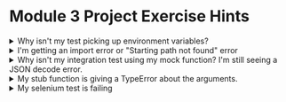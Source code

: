 # Module 3 Project Exercise Hints

<details markdown="1">
<summary markdown="1">
Why isn't my test picking up environment variables?
</summary>

For your app to use environment variables from .env.test, make sure you are accessing them AFTER the test has a chance to read the variables out of .env.test.
If your application code defines `your_constant = os.getenv('YOUR_ENV_VAR')` outside of any function, it will only evaluate **once**, when the file is first imported (before your test has set up the environment).
You should either read the values during `create_app`, or only read the environment variables right before you need them.

</details>

<details markdown="1">
<summary markdown="1">
I'm getting an import error or "Starting path not found" error
</summary>

Your tests folder needs to be recognised as a Python package: add an empty `__init__.py` file to any test directories.

</details>

<details markdown="1">
<summary markdown="1">
Why isn't my integration test using my mock function? I'm still seeing a JSON decode error.
</summary>

Say you have a file, "trello_items.py", which imports requests in this way: `from requests import get`.
Patching `requests.get` (e.g. `monkeypatch.setattr(requests, 'get', stub)`) will have no effect - trello_items already has a reference to the real "get" function.
Either import the whole module instead (use `import requests` in trello_items.py) or patch the function you added to your trello_items module (`monkeypatch.setattr(trello_items, 'get', stub)`).

</details>


<details markdown="1">
<summary markdown="1">
My stub function is giving a TypeError about the arguments.
</summary>

The exact usage of your "stub" function depends on how your application code is trying to use `requests`. 

If your application has a line of code like `requests.get(my_url, headers=my_headers)`, then it must be valid to call `stub(my_url, headers=my_headers)`. Check that your definition of `stub` matches its usage. 

</details>

<details markdown="1">
<summary markdown="1">
My selenium test is failing
</summary>

* If your app depends on environment variables for each list ID, then your selenium test will also need to override those variables with the IDs for the temporary test board's lists.

* Check that your app is using environment variables correctly (not too early and no IDs are hardcoded strings).

</details>

